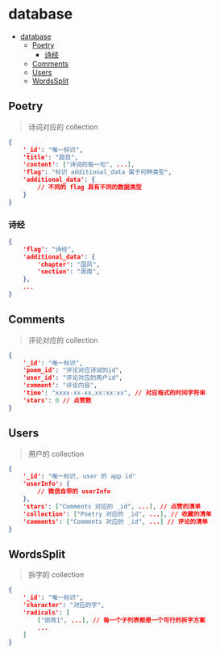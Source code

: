 # database

- [database](#database)
  - [Poetry](#poetry)
    - [诗经](#诗经)
  - [Comments](#comments)
  - [Users](#users)
  - [WordsSplit](#wordssplit)

## Poetry

> 诗词对应的 collection

```json
{
    '_id': "唯一标识",
    'title': "题目",
    'content': ["诗词的每一句", ...],
    'flag': "标识 additional_data 属于何种类型",
    'additional_data': {
        // 不同的 flag 具有不同的数据类型
    } 
}
```

### 诗经
```json
{
    'flag': "诗经",
    'additional_data': {
        'chapter': "国风",
        'section': "周南",
    },
    ...
}
```

## Comments

> 评论对应的 collection

```json
{
    '_id': "唯一标识",
    'poem_id': "评论对应诗词的id",
    'user_id': "评论对应的用户id",
    'comment': "评论内容",
    'time': "xxxx-xx-xx,xx:xx:xx", // 对应格式的时间字符串
    'stars': 0 // 点赞数
}
```

## Users

> 用户的 collection

```json
{
    '_id': "唯一标识, user 的 app id"
    'userInfo': {
        // 微信自带的 userInfo
    },
    'stars': ["Comments 对应的 _id", ...], // 点赞的清单
    'collection': ["Poetry 对应的 _id", ...], // 收藏的清单
    'comments': ["Comments 对应的 _id", ...] // 评论的清单
}
```

## WordsSplit

> 拆字的 collection

```json
{
    '_id': "唯一标识",
    'character': "对应的字",
    'radicals': [
        ["部首1", ...], // 每一个子列表都是一个可行的拆字方案
        ...
    ]
}
```
